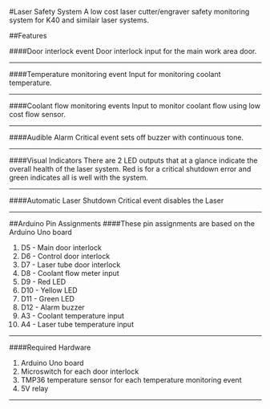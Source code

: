 #Laser Safety System
A low cost laser cutter/engraver safety monitoring system for K40 and similair laser systems.

##Features

####Door interlock event
Door interlock input for the main work area door.
***
####Temperature monitoring event
Input for monitoring coolant temperature.
***
####Coolant flow monitoring events
Input to monitor coolant flow using low cost flow sensor.
***
####Audible Alarm
Critical event sets off buzzer with continuous tone.
***
####Visual Indicators
There are 2 LED outputs that at a glance indicate the overall health of the laser system. Red is for a critical shutdown error and green indicates all is well with the system.
***
####Automatic Laser Shutdown
Critical event disables the Laser
***
##Arduino Pin Assignments
####These pin assignments are based on the Arduino Uno board
  1. D5 - Main door interlock
  2. D6 - Control door interlock
  3. D7 - Laser tube door interlock
  4. D8 - Coolant flow meter input
  5. D9 - Red LED
  6. D10 - Yellow LED
  7. D11 - Green LED
  8. D12 - Alarm buzzer
  9. A3 - Coolant temperature input
  10. A4 - Laser tube temperature input

***
####Required Hardware
  1. Arduino Uno board
  2. Microswitch for each door interlock
  3. TMP36 temperature sensor for each temperature monitoring event
  4. 5V relay

***
